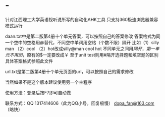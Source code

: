 # -
针对江西理工大学英语视听说所写的自动化AHK工具
只支持360极速浏览器兼容模式运行

daan.txt中是第二版第4册十个单元答案，可以按照自己的答案修改
答案格式为同一个空中的空格用@替代，不同空中单词用空格（个数不限）隔开
比如（1）silly man （2）cool （2）hot改成silly@man    cool  hot
不同单元之间用$隔开，第一单元不用加$，原有的$一定要改成￥
至于unit test则用#隔开选择题和填空题的区别
具体答案格式参照此文件

url.txt是第二版第4册十个单元页面的url，可以按照自己的需求修改

当然如果不是这个版本建议使用另一个主程序

使用方法：登录后按F7即可自动做

联系方式：QQ   1317414606（此为QQ小号，回复极慢）
          dopa_fan@163.com（略快）
